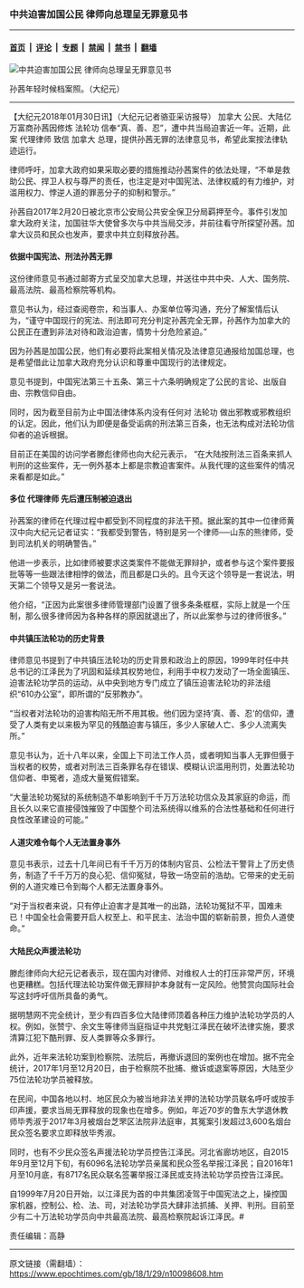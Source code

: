 ### 中共迫害加国公民 律师向总理呈无罪意见书

---

#### [首页](../../../..?n10098608) &nbsp;|&nbsp; [评论](../../../../../epoch-comment?n10098608) &nbsp;|&nbsp; [专题](../../../../../epoch-special?n10098608) &nbsp;|&nbsp; [禁闻](../../../../../epoch-news?n10098608) &nbsp;|&nbsp; [禁书](../../../../../books?n10098608) &nbsp;|&nbsp; [翻墙](https://github.com/gfw-breaker/nogfw/blob/master/README.md?n10098608)


<div><img alt="中共迫害加国公民 律师向总理呈无罪意见书" class="attachment-djy_600_400 size-djy_600_400 wp-post-image" src="https://i.epochtimes.com/assets/uploads/2017/06/IMG_0857-600x400.jpg"/>
<div class="caption">
 <p>
  孙茜年轻时候档案照。（大纪元）
 </p>
</div></div><hr/><div class="post_content" id="artbody" itemprop="articleBody">
 <!-- article content begin -->
 <p>
  【大纪元2018年01月30日讯】（大纪元记者骆亚采访报导）
  <ok href="https://www.epochtimes.com/gb/tag/%E5%8A%A0%E6%8B%BF%E5%A4%A7.html">
   加拿大
  </ok>
  公民、大陆亿万富商孙茜因修炼
  <ok href="https://www.epochtimes.com/gb/tag/%E6%B3%95%E8%BD%AE%E5%8A%9F.html">
   法轮功
  </ok>
  信奉“真、善、忍”，遭中共当局迫害近一年。近期，此案
  <ok href="https://www.epochtimes.com/gb/tag/%E4%BB%A3%E7%90%86%E5%BE%8B%E5%B8%88.html">
   代理律师
  </ok>
  致信
  <ok href="https://www.epochtimes.com/gb/tag/%E5%8A%A0%E6%8B%BF%E5%A4%A7.html">
   加拿大
  </ok>
  总理，提供孙茜无罪的法律意见书，希望此案按法律轨迹运行。
 </p>
 <p>
  律师呼吁，加拿大政府如果采取必要的措施推动孙茜案件的依法处理，“不单是救助公民、捍卫人权与尊严的责任，也注定是对中国宪法、法律权威的有力维护，对滥用权力、悖逆人道的罪恶分子的抑制和警示。”
 </p>
 <p>
  孙茜自2017年2月20日被北京市公安局公共安全保卫分局羁押至今。事件引发加拿大政府关注，加国驻华大使曾多次与中共当局交涉，并前往看守所探望孙茜。加拿大议员和民众也发声，要求中共立刻释放孙茜。
 </p>
 <h4>
  依据中国宪法、刑法孙茜无罪
 </h4>
 <p>
  这份律师意见书通过邮寄方式呈交加拿大总理，并送往中共中央、人大、国务院、最高法院、最高检察院等机构。
 </p>
 <p>
  意见书认为，经过查阅卷宗，和当事人、办案单位等沟通，充分了解案情后认为，“谨守中国现行的宪法、刑法即可充分判定孙茜完全无罪，孙茜作为加拿大的公民正在遭到非法对待和政治迫害，情势十分危险紧迫。”
 </p>
 <p>
  因为孙茜是加国公民，他们有必要将此案相关情况及法律意见通报给加国总理，也是希望借此让加拿大政府充分认识和尊重中国现行的法律规定。
 </p>
 <p>
  意见书提到，中国宪法第三十五条、第三十六条明确规定了公民的言论、出版自由、宗教信仰自由。
 </p>
 <p>
  同时，因为截至目前为止中国法律体系内没有任何对
  <ok href="https://www.epochtimes.com/gb/tag/%E6%B3%95%E8%BD%AE%E5%8A%9F.html">
   法轮功
  </ok>
  做出邪教或邪教组织的认定。因此，他们认为即便是备受诟病的刑法第三百条，也无法构成对法轮功信仰者的追诉根据。
 </p>
 <p>
  目前正在美国的访问学者滕彪律师也向大纪元表示， “在大陆按刑法三百条来抓人判刑的这些案件，无一例外基本上都是宗教迫害案件。从我代理的这些案件的情况来看都是如此。”
 </p>
 <h4>
  多位
  <ok href="https://www.epochtimes.com/gb/tag/%E4%BB%A3%E7%90%86%E5%BE%8B%E5%B8%88.html">
   代理律师
  </ok>
  先后遭压制被迫退出
 </h4>
 <p>
  孙茜案的律师在代理过程中都受到不同程度的非法干预。据此案的其中一位律师黄汉中向大纪元记者证实：“我都受到警告，特别是另一个律师──山东的熊律师，受到司法机关的明确警告。”
 </p>
 <p>
  他进一步表示，比如律师被要求这类案件不能做无罪辩护，或者参与这个案件要报批等等一些跟法律相悖的做法，而且都是口头的。且今天这个领导是一套说法，明天第二个领导又是另一套说法。
 </p>
 <p>
  他介绍，“正因为此案很多律师管理部门设置了很多条条框框，实际上就是一个压制，那么很多律师因为各种各样的原因就退出了，所以此案参与过的律师很多。”
 </p>
 <h4>
  中共镇压法轮功的历史背景
 </h4>
 <p>
  律师意见书提到了中共镇压法轮功的历史背景和政治上的原因，1999年时任中共总书记的江泽民为了巩固和延续其权势地位，利用手中权力发动了一场全面镇压、迫害法轮功学员的运动，从中央到地方专门成立了镇压迫害法轮功的非法组织“610办公室”，即所谓的“反邪教办”。
 </p>
 <p>
  “当权者对法轮功的迫害构陷无所不用其极。他们因为坚持‘真、善、忍’的信仰，遭受了人类有史以来极为罕见的残酷迫害与镇压，多少人家破人亡、多少人流离失所。”
 </p>
 <p>
  意见书认为，近十八年以来，全国上下司法工作人员，或者明知当事人无罪但慑于当权者的权势，或者对刑法三百条罪名存在错误、模糊认识滥用刑罚，处置法轮功信仰者、申冤者，造成大量冤假错案。
 </p>
 <p>
  “大量法轮功冤狱的系统制造不单影响到千千万万法轮功信众及其家庭的命运，而且长久以来它直接侵蚀摧毁了中国整个司法系统得以维系的合法性基础和任何进行良性改革建设的可能。”
 </p>
 <h4>
  人道灾难令每个人无法置身事外
 </h4>
 <p>
  意见书表示，过去十几年间已有千千万万的体制内官员、公检法干警背上了历史债务，制造了千千万万的良心犯、信仰冤狱，导致一场空前的浩劫。它带来的史无前例的人道灾难已令到每个人都无法置身事外。
 </p>
 <p>
  “对于当权者来说，只有停止迫害才是其唯一的出路，法轮功冤狱不平，国难未已！中国全社会需要开启人权至上、和平民主、法治中国的崭新前景，担负人道使命。”
 </p>
 <h4>
  大陆民众声援法轮功
 </h4>
 <p>
  滕彪律师向大纪元记者表示，现在国内对律师、对维权人士的打压非常严厉，环境也更糟糕。包括代理法轮功案件做无罪辩护本身就有一定风险。他赞赏向国际社会写这封呼吁信所具备的勇气。
 </p>
 <p>
  据明慧网不完全统计，至少有四百多位大陆律师顶着各种压力维护法轮功学员的人权。例如，张赞宁、余文生等律师当庭指证中共党魁江泽民在破坏法律实施，要求清算江犯下酷刑罪、反人类罪等众多罪行。
 </p>
 <p>
  此外，近年来法轮功案到检察院、法院后，再撤诉退回的案例也在增加。据不完全统计，2017年1月至12月20日，由于检察院不批捕、撤诉或退案等原因，大陆至少75位法轮功学员被释放。
 </p>
 <p>
  在民间，中国各地以村、地区民众为被当地非法关押的法轮功学员联名呼吁或按手印声援，要求当局无罪释放的现象也在增多。例如，年近70岁的鲁东大学退休教师毕秀淑于2017年3月被烟台芝罘区法院非法庭审，其冤案引发超过3,600名烟台民众签名要求立即释放毕秀淑。
 </p>
 <p>
  同时，也有不少民众签名声援法轮功学员控告江泽民。河北省廊坊地区，自2015年9月至12月下旬，有6096名法轮功学员亲属和民众签名举报江泽民；自2016年1月至10月底，有8717名民众联名签署举报江泽民或支持法轮功学员控告江泽民。
 </p>
 <p>
  自1999年7月20日开始，以江泽民为首的中共集团凌驾于中国宪法之上，操控国家机器，控制公、检、法、司，对法轮功学员大肆非法抓捕、关押、判刑。目前至少有二十万法轮功学员向中共最高法院、最高检察院起诉江泽民。#
 </p>
 <p>
  责任编辑：高静
 </p>
 <!-- article content end -->
 <div id="below_article_ad">
 </div>
</div>


---

原文链接（需翻墙）：https://www.epochtimes.com/gb/18/1/29/n10098608.htm